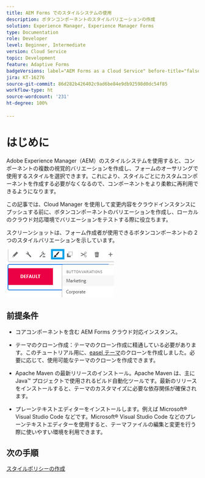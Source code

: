 ```yaml
---
title: AEM Forms でのスタイルシステムの使用
description: ボタンコンポーネントのスタイルバリエーションの作成
solution: Experience Manager, Experience Manager Forms
type: Documentation
role: Developer
level: Beginner, Intermediate
version: Cloud Service
topic: Development
feature: Adaptive Forms
badgeVersions: label="AEM Forms as a Cloud Service" before-title="false"
jira: KT-16276
source-git-commit: 86d282b426402c9ad6be84e9db92598d0dc54f85
workflow-type: ht
source-wordcount: '231'
ht-degree: 100%

---
```


# はじめに

Adobe Experience Manager（AEM）のスタイルシステムを使用すると、コンポーネントの複数の視覚的バリエーションを作成し、フォームのオーサリングで使用するスタイルを選択できます。これにより、スタイルごとにカスタムコンポーネントを作成する必要がなくなるので、コンポーネントをより柔軟に再利用できるようになります。

この記事では、Cloud Manager を使用して変更内容をクラウドインスタンスにプッシュする前に、ボタンコンポーネントのバリエーションを作成し、ローカルのクラウド対応環境でバリエーションをテストする際に役立ちます。

スクリーンショットは、フォーム作成者が使用できるボタンコンポーネントの 2 つのスタイルバリエーションを示しています。


![button-variations](assets/button-variations.png)

## 前提条件

* コアコンポーネントを含む AEM Forms クラウド対応インスタンス。
* テーマのクローン作成：テーマのクローン作成に精通している必要があります。このチュートリアル用に、[easel テーマ](https://github.com/adobe/aem-forms-theme-easel)のクローンを作成しました。必要に応じて、使用可能なテーマのクローンを作成できます。

* Apache Maven の最新リリースのインストール。Apache Maven は、主に Java™ プロジェクトで使用されるビルド自動化ツールです。最新のリリースをインストールすると、テーマのカスタマイズに必要な依存関係が確保されます。
* プレーンテキストエディターをインストールします。例えば Microsoft® Visual Studio Code などです。Microsoft® Visual Studio Code などのプレーンテキストエディターを使用すると、テーマファイルの編集と変更を行う際に使いやすい環境を利用できます。



## 次の手順

[スタイルポリシーの作成](./style-policy.md)
